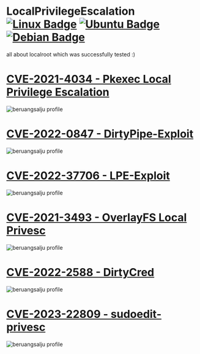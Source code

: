 # LocalPrivilegeEscalation [![Linux Badge](https://img.shields.io/badge/Linux-black?style=flat&logo=linux&link=https://www.linux.org)](https://www.linux.org) [![Ubuntu Badge](https://img.shields.io/badge/Ubuntu-black?style=flat&logo=ubuntu&link=https://ubuntu.com)](https://ubuntu.com) [![Debian Badge](https://img.shields.io/badge/Debian-black?style=flat&logo=debian&link=https://www.debian.org)](https://www.debian.org)
all about localroot which was successfully tested :)


# <a href="https://beruangsalju.github.io/pwnkit">CVE-2021-4034 - Pkexec Local Privilege Escalation</a>
<img src="https://i.ibb.co/m8K1hXp/photo-2023-03-16-09-21-59.jpg" alt="beruangsalju profile">

# <a href="https://beruangsalju.github.io/dirtypipe">CVE-2022-0847 - DirtyPipe-Exploit</a>
<img src="https://i.ibb.co/6Ncj9Z2/photo-2023-03-16-09-35-11.jpg" alt="beruangsalju profile">

# <a href="https://beruangsalju.github.io/lpe.sh">CVE-2022-37706 - LPE-Exploit</a>
<img src="https://i.ibb.co/yysmXZY/photo-2023-03-16-09-37-34.jpg" alt="beruangsalju profile">

# <a href="https://beruangsalju.github.io/overlayfs">CVE-2021-3493 - OverlayFS Local Privesc</a>
<img src="https://i.ibb.co/r39fDGT/photo-2023-03-16-09-43-06.jpg" alt="beruangsalju profile">

# <a href="https://beruangsalju.github.io/exp_file_credential">CVE-2022-2588 - DirtyCred</a>
<img src="https://i.ibb.co/gb1b8Fx/photo-2023-03-16-09-48-53.jpg" alt="beruangsalju profile">

# <a href="https://beruangsalju.github.io/exploit.sh">CVE-2023-22809 - sudoedit-privesc</a>
<img src="https://i.ibb.co/bXbR3T7/photo-2023-03-16-09-51-52.jpg" alt="beruangsalju profile">
